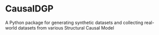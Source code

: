 # CausalDGP
A Python package for generating synthetic datasets and collecting real-world datasets from various Structural Causal Model
